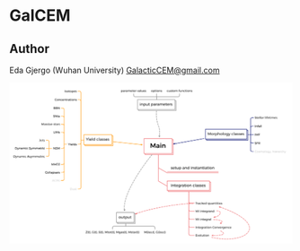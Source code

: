 # GalCEM
## Author
Eda Gjergo (Wuhan University) <GalacticCEM@gmail.com>

![GalCEM flowchart!](/docs/GalCEM_flowchart.png "GalCEM flowchart")
